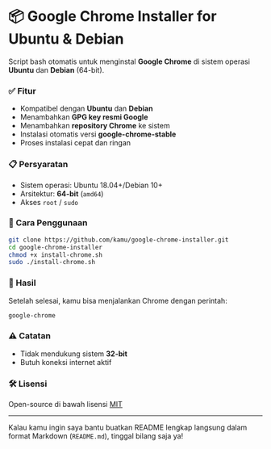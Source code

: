 # 📦 Google Chrome Installer for Ubuntu & Debian

Script bash otomatis untuk menginstal **Google Chrome** di sistem operasi **Ubuntu** dan **Debian** (64-bit).

### ✅ Fitur

* Kompatibel dengan **Ubuntu** dan **Debian**
* Menambahkan **GPG key resmi Google**
* Menambahkan **repository Chrome** ke sistem
* Instalasi otomatis versi **google-chrome-stable**
* Proses instalasi cepat dan ringan

### 📋 Persyaratan

* Sistem operasi: Ubuntu 18.04+/Debian 10+
* Arsitektur: **64-bit** (`amd64`)
* Akses `root` / `sudo`

### 🚀 Cara Penggunaan

```bash
git clone https://github.com/kamu/google-chrome-installer.git
cd google-chrome-installer
chmod +x install-chrome.sh
sudo ./install-chrome.sh
```

### 🧪 Hasil

Setelah selesai, kamu bisa menjalankan Chrome dengan perintah:

```bash
google-chrome
```

### ⚠️ Catatan

* Tidak mendukung sistem **32-bit**
* Butuh koneksi internet aktif

### 🛠️ Lisensi

Open-source di bawah lisensi [MIT](LICENSE)

---

Kalau kamu ingin saya bantu buatkan README lengkap langsung dalam format Markdown (`README.md`), tinggal bilang saja ya!
